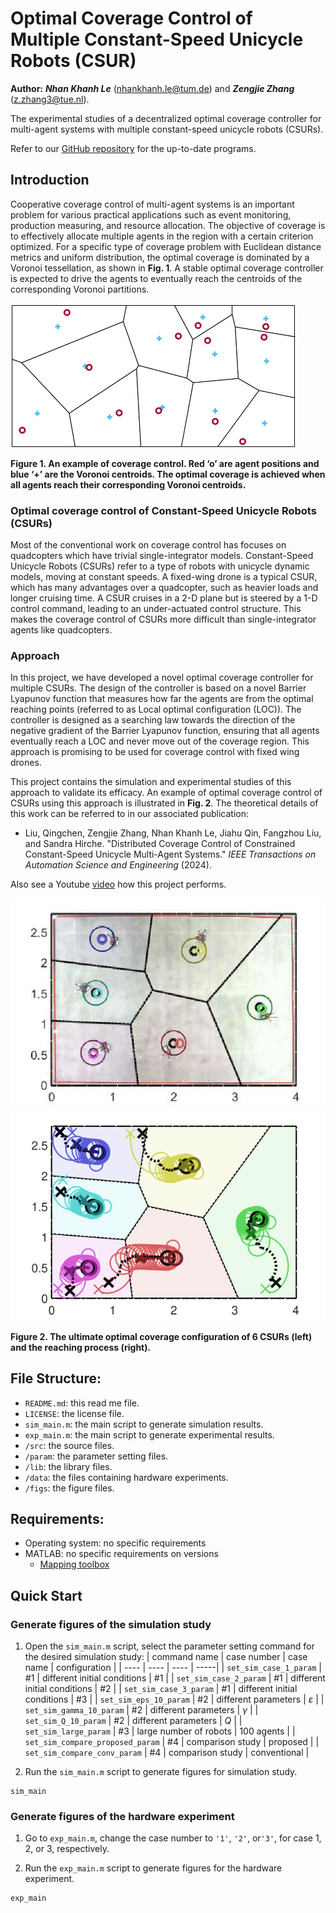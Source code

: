 # Optimal Coverage Control of Multiple Constant-Speed Unicycle Robots (CSUR)

**Author:** ***Nhan Khanh Le*** (nhankhanh.le@tum.de) and ***Zengjie Zhang*** (z.zhang3@tue.nl).

The experimental studies of a decentralized optimal coverage controller for multi-agent systems with multiple constant-speed unicycle robots (CSURs).

Refer to our [GitHub repository](https://github.com/zhang-zengjie/csur-converage-control) for the up-to-date programs.

## Introduction

Cooperative coverage control of multi-agent systems is an important problem for various practical applications such as event monitoring, production measuring, and resource
allocation. The objective of coverage is to effectively allocate multiple agents in the region with a certain criterion optimized. For a specific type of coverage problem with Euclidean distance metrics and uniform distribution, the optimal coverage is dominated by a Voronoi tessellation, as shown in **Fig. 1**. A stable optimal coverage controller is expected to drive the agents to eventually reach the centroids of the corresponding Voronoi partitions.

![Map](figs/voronoi_cropped.png)

**Figure 1. An example of coverage control. Red ‘o’ are agent positions and blue ‘+’ are the Voronoi centroids. The optimal coverage is achieved when all agents reach their corresponding Voronoi centroids.**

### Optimal coverage control of Constant-Speed Unicycle Robots (CSURs)

Most of the conventional work on coverage control has focuses on quadcopters which have trivial single-integrator models. Constant-Speed Unicycle Robots (CSURs) refer to a type of robots with unicycle dynamic models, moving at constant speeds. A fixed-wing drone is a typical CSUR, which has many advantages over a quadcopter, such as heavier loads and longer cruising time. A CSUR cruises in a 2-D plane but is steered by a 1-D control command, leading to an under-actuated control structure. This makes the coverage control of CSURs more difficult than single-integrator agents like quadcopters.

### Approach

In this project, we have developed a novel optimal coverage controller for multiple CSURs. The design of the controller is based on a novel Barrier Lyapunov function that measures how far the agents are from the optimal reaching points (referred to as Local optimal configuration (LOC)). The controller is designed as a searching law towards the direction of the negative gradient of the Barrier Lyapunov function, ensuring that all agents eventually reach a LOC and never move out of the coverage region. This approach is promising to be used for coverage control with fixed wing drones.

This project contains the simulation and experimental studies of this approach to validate its efficacy. An example of optimal coverage control of CSURs using this approach is illustrated in **Fig. 2**. The theoretical details of this work can be referred to in our associated publication:

- Liu, Qingchen, Zengjie Zhang, Nhan Khanh Le, Jiahu Qin, Fangzhou Liu, and Sandra Hirche. "Distributed Coverage Control of Constrained Constant-Speed Unicycle Multi-Agent Systems." *IEEE Transactions on Automation Science and Engineering* (2024).

Also see a Youtube [video](https://www.youtube.com/watch?v=XUEx6HEZPAM) how this project performs.

![Map](figs/exp_case_3_image.svg)
![Map](figs/sim_case_3_locus.svg)

**Figure 2. The ultimate optimal coverage configuration of 6 CSURs (left) and the reaching process (right).**


## File Structure:

- `README.md`: this read me file.
- `LICENSE`: the license file.
- `sim_main.m`: the main script to generate simulation results.
- `exp_main.m`: the main script to generate experimental results.
- `/src`: the source files.
- `/param`: the parameter setting files.
- `/lib`: the library files. 
- `/data`: the files containing hardware experiments.
- `/figs`: the figure files.

## Requirements:

- Operating system: no specific requirements
- MATLAB: no specific requirements on versions
    - [Mapping toolbox](https://nl.mathworks.com/products/mapping.html)

## Quick Start

### Generate figures of the simulation study

1. Open the `sim_main.m` script, select the parameter setting command for the desired simulation study:
    | command name | case number | case name | configuration |
    | ---- | ---- | ---- | -----|
    | `set_sim_case_1_param` | #1 | different initial conditions | #1 |
    | `set_sim_case_2_param` | #1 | different initial conditions | #2 |
    | `set_sim_case_3_param` | #1 | different initial conditions | #3 |
    | `set_sim_eps_10_param` | #2 | different parameters | $\varepsilon$ |
    | `set_sim_gamma_10_param` | #2 | different parameters | $\gamma$ |
    | `set_sim_Q_10_param` | #2 | different parameters | $Q$ |
    | `set_sim_large_param` | #3 | large number of robots | $100$ agents |
    | `set_sim_compare_proposed_param` | #4 | comparison study | proposed |
    | `set_sim_compare_conv_param` | #4 | comparison study | conventional |



2. Run the `sim_main.m` script to generate figures for simulation study.
```
sim_main
```


### Generate figures of the hardware experiment

1. Go to `exp_main.m`, change the case number to `'1'`, `'2'`, or`'3'`, for case 1, 2, or 3, respectively.

2. Run the `exp_main.m` script to generate figures for the hardware experiment.
```
exp_main
```





 

